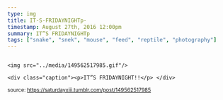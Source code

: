 ```yaml
---
type: img
title: IT-S-FRIDAYNIGHTp-
timestamp: August 27th, 2016 12:00pm
summary: IT”S FRIDAYNIGHTp 
tags: ["snake", "snek", "mouse", "feed", "reptile", "photography"]
---
```


                
                
                
                                                                                        <img src="../media/149562517985.gif"/>
                                                                                          <div class="caption"><p>IT”S FRIDAYNIGHT!!</p> </div>
                                    
                
                
                
                
                                
<small>source: https://saturdayxiii.tumblr.com/post/149562517985</small>